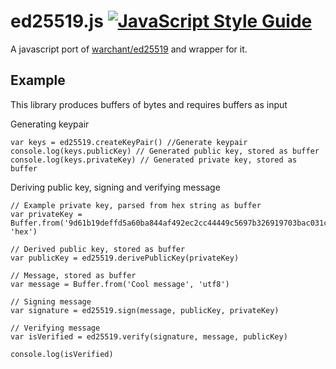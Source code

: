 # ed25519.js [![JavaScript Style Guide](https://img.shields.io/badge/code_style-standard-brightgreen.svg)](https://standardjs.com)

A javascript port of [warchant/ed25519](https://github.com/warchant/ed25519.git) and wrapper for it.

## Example
This library produces buffers of bytes and requires buffers as input

Generating keypair
```
var keys = ed25519.createKeyPair() //Generate keypair
console.log(keys.publicKey) // Generated public key, stored as buffer
console.log(keys.privateKey) // Generated private key, stored as buffer
```

Deriving public key, signing and verifying message
```
// Example private key, parsed from hex string as buffer
var privateKey = Buffer.from('9d61b19deffd5a60ba844af492ec2cc44449c5697b326919703bac031cae7f60', 'hex')

// Derived public key, stored as buffer
var publicKey = ed25519.derivePublicKey(privateKey)

// Message, stored as buffer
var message = Buffer.from('Cool message', 'utf8')

// Signing message
var signature = ed25519.sign(message, publicKey, privateKey)

// Verifying message
var isVerified = ed25519.verify(signature, message, publicKey)

console.log(isVerified)
```
